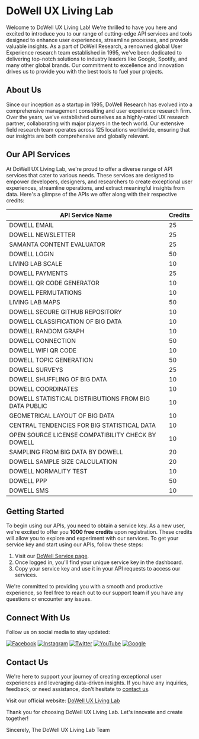# DoWell UX Living Lab

Welcome to DoWell UX Living Lab! We're thrilled to have you here and excited to introduce you to our range of cutting-edge API services and tools designed to enhance user experiences, streamline processes, and provide valuable insights. As a part of DoWell Research, a renowned global User Experience research team established in 1995, we've been dedicated to delivering top-notch solutions to industry leaders like Google, Spotify, and many other global brands. Our commitment to excellence and innovation drives us to provide you with the best tools to fuel your projects.

## About Us

Since our inception as a startup in 1995, DoWell Research has evolved into a comprehensive management consulting and user experience research firm. Over the years, we've established ourselves as a highly-rated UX research partner, collaborating with major players in the tech world. Our extensive field research team operates across 125 locations worldwide, ensuring that our insights are both comprehensive and globally relevant.

## Our API Services

At DoWell UX Living Lab, we're proud to offer a diverse range of API services that cater to various needs. These services are designed to empower developers, designers, and researchers to create exceptional user experiences, streamline operations, and extract meaningful insights from data. Here's a glimpse of the APIs we offer along with their respective credits:

| API Service Name                             | Credits |
|---------------------------------------------|---------|
| DOWELL EMAIL                                | 25      |
| DOWELL NEWSLETTER                           | 25      |
| SAMANTA CONTENT EVALUATOR                   | 25      |
| DOWELL LOGIN                                | 50      |
| LIVING LAB SCALE                            | 10      |
| DOWELL PAYMENTS                             | 25      |
| DOWELL QR CODE GENERATOR                    | 10      |
| DOWELL PERMUTATIONS                         | 10      |
| LIVING LAB MAPS                             | 50      |
| DOWELL SECURE GITHUB REPOSITORY             | 10      |
| DOWELL CLASSIFICATION OF BIG DATA           | 10      |
| DOWELL RANDOM GRAPH                         | 10      |
| DOWELL CONNECTION                           | 50      |
| DOWELL WIFI QR CODE                         | 10      |
| DOWELL TOPIC GENERATION                     | 50      |
| DOWELL SURVEYS                              | 25      |
| DOWELL SHUFFLING OF BIG DATA                | 10      |
| DOWELL COORDINATES                          | 10      |
| DOWELL STATISTICAL DISTRIBUTIONS FROM BIG DATA PUBLIC | 10 |
| GEOMETRICAL LAYOUT OF BIG DATA              | 10      |
| CENTRAL TENDENCIES FOR BIG STATISTICAL DATA | 10      |
| OPEN SOURCE LICENSE COMPATIBILITY CHECK BY DOWELL | 10  |
| SAMPLING FROM BIG DATA BY DOWELL            | 20      |
| DOWELL SAMPLE SIZE CALCULATION              | 20      |
| DOWELL NORMALITY TEST                       | 10      |
| DOWELL PPP                                  | 50      |
| DOWELL SMS                                  | 10      |

## Getting Started

To begin using our APIs, you need to obtain a service key. As a new user, we're excited to offer you **1000 free credits** upon registration. These credits will allow you to explore and experiment with our services. To get your service key and start using our APIs, follow these steps:

1. Visit our [DoWell Service page](https://ll05-ai-dowell.github.io/100105-DowellApiKeySystem/#).
2. Once logged in, you'll find your unique service key in the dashboard.
3. Copy your service key and use it in your API requests to access our services.

We're committed to providing you with a smooth and productive experience, so feel free to reach out to our support team if you have any questions or encounter any issues.

## Connect With Us

Follow us on social media to stay updated:

[![Facebook](https://img.icons8.com/color/48/000000/facebook.png)](https://www.facebook.com/livinglabstories)
[![Instagram](https://img.icons8.com/color/48/000000/instagram-new.png)](https://www.instagram.com/livinglabstories/)
[![Twitter](https://img.icons8.com/color/48/000000/twitter.png)](https://twitter.com/uxlivinglab)
[![YouTube](https://img.icons8.com/color/48/000000/youtube.png)](https://www.youtube.com/channel/UC_Ftf9dTQtKHS2N0KD0duwg)
[![Google](https://img.icons8.com/color/48/000000/google-logo.png)](https://www.google.com/search?q=%40uxlivinglab)

## Contact Us

We're here to support your journey of creating exceptional user experiences and leveraging data-driven insights. If you have any inquiries, feedback, or need assistance, don't hesitate to [contact us](mailto:dowell@dowellresearch.uk).

Visit our official website: [DoWell UX Living Lab](https://uxlivinglab.com/en/)

Thank you for choosing DoWell UX Living Lab. Let's innovate and create together!

Sincerely,
The DoWell UX Living Lab Team
